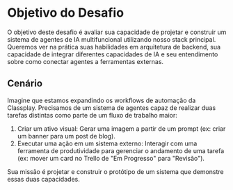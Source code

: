 # Objetivo do Desafio

O objetivo deste desafio é avaliar sua capacidade de projetar e construir um sistema de
agentes de IA multifuncional utilizando nosso stack principal. Queremos ver na prática suas
habilidades em arquitetura de backend, sua capacidade de integrar diferentes capacidades
de IA e seu entendimento sobre como conectar agentes a ferramentas externas.

## Cenário
Imagine que estamos expandindo os workflows de automação da Classplay. Precisamos de
um sistema de agentes capaz de realizar duas tarefas distintas como parte de um fluxo de
trabalho maior:

1. Criar um ativo visual: Gerar uma imagem a partir de um prompt (ex: criar um
banner para um post de blog).
2. Executar uma ação em um sistema externo: Interagir com uma ferramenta de
produtividade para gerenciar o andamento de uma tarefa (ex: mover um card no
Trello de "Em Progresso" para "Revisão").

Sua missão é projetar e construir o protótipo de um sistema que demonstre essas duas
capacidades.